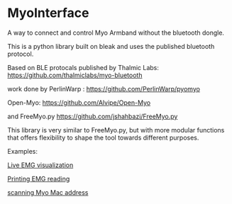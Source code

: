 # MyoInterface

A way to connect and control Myo Armband without the bluetooth dongle.

This is a python library built on bleak and uses the published bluetooth protocol.

Based on BLE protocals published by Thalmic Labs: https://github.com/thalmiclabs/myo-bluetooth 

work done by PerlinWarp : https://github.com/PerlinWarp/pyomyo 

Open-Myo: https://github.com/Alvipe/Open-Myo

and FreeMyo.py https://github.com/jshahbazi/FreeMyo.py



This library is very similar to FreeMyo.py, but with more modular functions that offers flexibility to shape the tool towards different purposes.



Examples:

[Live EMG visualization](https://github.com/madwilliam/MyoInterface/blob/main/real_time_plotting.py)

[Printing EMG reading](https://github.com/madwilliam/MyoInterface/blob/main/test.py)

[scanning Myo Mac address]()
